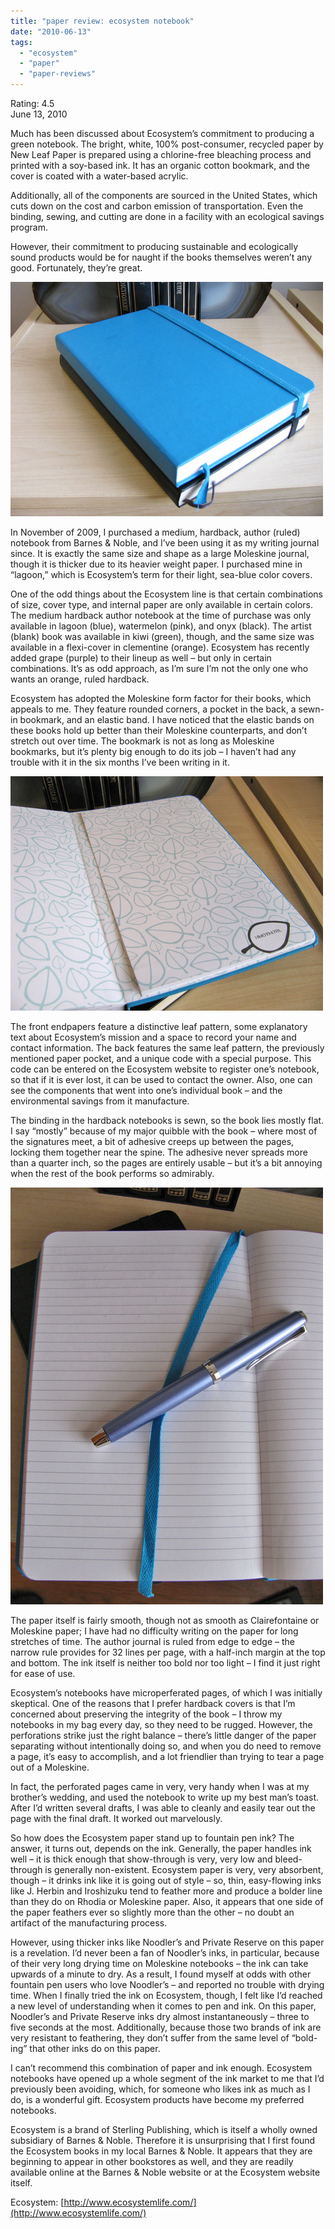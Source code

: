 ```yaml
---
title: "paper review: ecosystem notebook"
date: "2010-06-13"
tags: 
  - "ecosystem"
  - "paper"
  - "paper-reviews"
---
```


Rating: 4.5  
June 13, 2010

Much has been discussed about Ecosystem’s commitment to producing a green notebook. The bright, white, 100% post-consumer, recycled paper by New Leaf Paper is prepared using a chlorine-free bleaching process and printed with a soy-based ink. It has an organic cotton bookmark, and the cover is coated with a water-based acrylic.

Additionally, all of the components are sourced in the United States, which cuts down on the cost and carbon emission of transportation. Even the binding, sewing, and cutting are done in a facility with an ecological savings program.

However, their commitment to producing sustainable and ecologically sound products would be for naught if the books themselves weren’t any good. Fortunately, they’re great.

![](ecosystem-1.jpg)

  
In November of 2009, I purchased a medium, hardback, author (ruled) notebook from Barnes & Noble, and I’ve been using it as my writing journal since. It is exactly the same size and shape as a large Moleskine journal, though it is thicker due to its heavier weight paper. I purchased mine in “lagoon,” which is Ecosystem’s term for their light, sea-blue color covers.

One of the odd things about the Ecosystem line is that certain combinations of size, cover type, and internal paper are only available in certain colors. The medium hardback author notebook at the time of purchase was only available in lagoon (blue), watermelon (pink), and onyx (black). The artist (blank) book was available in kiwi (green), though, and the same size was available in a flexi-cover in clementine (orange). Ecosystem has recently added grape (purple) to their lineup as well – but only in certain combinations. It’s as odd approach, as I’m sure I’m not the only one who wants an orange, ruled hardback.

Ecosystem has adopted the Moleskine form factor for their books, which appeals to me. They feature rounded corners, a pocket in the back, a sewn-in bookmark, and an elastic band. I have noticed that the elastic bands on these books hold up better than their Moleskine counterparts, and don’t stretch out over time. The bookmark is not as long as Moleskine bookmarks, but it’s plenty big enough to do its job – I haven’t had any trouble with it in the six months I’ve been writing in it.

![](ecosystem-2.jpg)

  
The front endpapers feature a distinctive leaf pattern, some explanatory text about Ecosystem’s mission and a space to record your name and contact information. The back features the same leaf pattern, the previously mentioned paper pocket, and a unique code with a special purpose. This code can be entered on the Ecosystem website to register one’s notebook, so that if it is ever lost, it can be used to contact the owner. Also, one can see the components that went into one’s individual book – and the environmental savings from it manufacture.

The binding in the hardback notebooks is sewn, so the book lies mostly flat. I say “mostly” because of my major quibble with the book – where most of the signatures meet, a bit of adhesive creeps up between the pages, locking them together near the spine. The adhesive never spreads more than a quarter inch, so the pages are entirely usable – but it’s a bit annoying when the rest of the book performs so admirably.

![](ecosystem-3.jpg)

  
The paper itself is fairly smooth, though not as smooth as Clairefontaine or Moleskine paper; I have had no difficulty writing on the paper for long stretches of time. The author journal is ruled from edge to edge – the narrow rule provides for 32 lines per page, with a half-inch margin at the top and bottom. The ink itself is neither too bold nor too light – I find it just right for ease of use.

Ecosystem’s notebooks have microperferated pages, of which I was initially skeptical. One of the reasons that I prefer hardback covers is that I’m concerned about preserving the integrity of the book – I throw my notebooks in my bag every day, so they need to be rugged. However, the perforations strike just the right balance – there’s little danger of the paper separating without intentionally doing so, and when you do need to remove a page, it’s easy to accomplish, and a lot friendlier than trying to tear a page out of a Moleskine.

In fact, the perforated pages came in very, very handy when I was at my brother’s wedding, and used the notebook to write up my best man’s toast. After I’d written several drafts, I was able to cleanly and easily tear out the page with the final draft. It worked out marvelously.

So how does the Ecosystem paper stand up to fountain pen ink? The answer, it turns out, depends on the ink. Generally, the paper handles ink well – it is thick enough that show-through is very, very low and bleed-through is generally non-existent. Ecosystem paper is very, very absorbent, though – it drinks ink like it is going out of style – so, thin, easy-flowing inks like J. Herbin and Iroshizuku tend to feather more and produce a bolder line than they do on Rhodia or Moleskine paper. Also, it appears that one side of the paper feathers ever so slightly more than the other – no doubt an artifact of the manufacturing process.

However, using thicker inks like Noodler’s and Private Reserve on this paper is a revelation. I’d never been a fan of Noodler’s inks, in particular, because of their very long drying time on Moleskine notebooks – the ink can take upwards of a minute to dry. As a result, I found myself at odds with other fountain pen users who love Noodler’s – and reported no trouble with drying time. When I finally tried the ink on Ecosystem, though, I felt like I’d reached a new level of understanding when it comes to pen and ink. On this paper, Noodler’s and Private Reserve inks dry almost instantaneously – three to five seconds at the most. Additionally, because those two brands of ink are very resistant to feathering, they don’t suffer from the same level of “bold-ing” that other inks do on this paper.

I can’t recommend this combination of paper and ink enough. Ecosystem notebooks have opened up a whole segment of the ink market to me that I’d previously been avoiding, which, for someone who likes ink as much as I do, is a wonderful gift. Ecosystem products have become my preferred notebooks.

Ecosystem is a brand of Sterling Publishing, which is itself a wholly owned subsidiary of Barnes & Noble. Therefore it is unsurprising that I first found the Ecosystem books in my local Barnes & Noble. It appears that they are beginning to appear in other bookstores as well, and they are readily available online at the Barnes & Noble website or at the Ecosystem website itself.

Ecosystem: [http://www.ecosystemlife.com/](http://www.ecosystemlife.com/)
